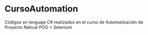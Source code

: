 # CursoAutomation
Códigos en lenguaje C# realizados en el curso de Automatización de Proyecto Nahual
POO + Selenium
